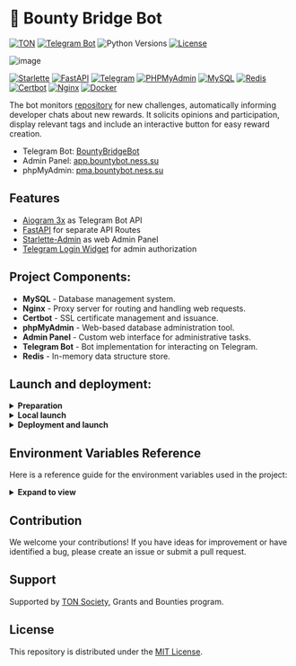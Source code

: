 # 🤖 Bounty Bridge Bot

[![TON](https://img.shields.io/badge/TON-grey?logo=TON&logoColor=40AEF0)](https://ton.org)
[![Telegram Bot](https://img.shields.io/badge/Bot-grey?logo=telegram)](https://core.telegram.org/bots)
![Python Versions](https://img.shields.io/badge/Python-3.10-black?color=FFE873&labelColor=3776AB)
[![License](https://img.shields.io/github/license/nessshon/aiogram-starlette-template)](https://github.com/nessshon/aiogram-starlette-template/blob/main/LICENSE)

![image](https://github.com/ton-society/grants-and-bounties/raw/main/assets/cover.png)

[![Starlette](https://img.shields.io/badge/Starlette-admin-white?logo=starlette&logoColor=black)](https://www.starlette.io/)
[![FastAPI](https://img.shields.io/badge/FastAPI-white?logo=fastapi&logoColor=green)](https://fastapi.tiangolo.com/)
[![Telegram](https://img.shields.io/badge/Login_Widget-white?logo=telegram&logoColor=blue)](https://telegram.org/)
[![PHPMyAdmin](https://img.shields.io/badge/PHPMyAdmin-white?logo=php&logoColor=green)](https://www.phpmyadmin.net/)
[![MySQL](https://img.shields.io/badge/MySQL-white?logo=mysql&logoColor=red)](https://www.mysql.com/)
[![Redis](https://img.shields.io/badge/Redis-Yes?logo=redis&color=white)](https://redis.io/)
[![Certbot](https://img.shields.io/badge/Certbot-white?logo=letsencrypt&logoColor=red)](https://certbot.eff.org/)
[![Nginx](https://img.shields.io/badge/Nginx-white?logo=nginx&logoColor=green)](https://www.nginx.com/)
[![Docker](https://img.shields.io/badge/Docker-blue?logo=docker&logoColor=white)](https://www.docker.com/)

The bot monitors [repository](https://github.com/ton-society/grants-and-bounties) for new challenges, automatically
informing developer chats about new rewards. It solicits opinions and participation, display relevant tags and include
an interactive button for easy reward creation.

* Telegram Bot: [BountyBridgeBot](https://t.me/BountyBridgeBot)
* Admin Panel: [app.bountybot.ness.su](https://app.bountybot.ness.su)
* phpMyAdmin: [pma.bountybot.ness.su](https://pma.bountybot.ness.su)

## Features

- [Aiogram 3x](https://github.com/aiogram/aiogram/) as Telegram Bot API
- [FastAPI](https://github.com/tiangolo/fastapi/) for separate API Routes
- [Starlette-Admin](https://github.com/jowilf/starlette-admin/) as web Admin Panel
- [Telegram Login Widget](https://core.telegram.org/widgets/login/) for admin authorization

## Project Components:

* **MySQL** - Database management system.
* **Nginx** - Proxy server for routing and handling web requests.
* **Certbot** - SSL certificate management and issuance.
* **phpMyAdmin** - Web-based database administration tool.
* **Admin Panel** - Custom web interface for administrative tasks.
* **Telegram Bot** - Bot implementation for interacting on Telegram.
* **Redis** - In-memory data structure store.

## Launch and deployment:

<details>
<summary><b>Preparation</b></summary>

Clone this repo:

```bash
git clone https://github.com/nessshon/bounty-bridge-bot.git
```

Go to the project folder:

```bash
cd bounty-bridge-bot
```

Clone environment variables file:

```bash
cp .env.example .env
```

Configure [environment variables](#environment-variables-reference) variables file:

```bash
nano .env
```

</details>

<details>
<summary><b>Local launch</b></summary>

Install dependencies

```bash
pip install -r requirements.txt
```

Launch project:

```bash
python -m project
```

</details>

<details>
<summary><b>Deployment and launch</b></summary>

Change server_name on [phpmyadmin.conf](services/nginx/user_conf.d/phpmyadmin.conf):

```nginx
server_name pma.your-domain.com www.pma.your-domain.com;
```

Change server_name on [project.conf](services/nginx/user_conf.d/project.conf) :

```nginx
server_name app.your-domain.com www.app.your-domain.com;
```

Install Docker and docker-compose:

```bash
apt install docker.io docker-compose -y
```

Deploy the project:

```bash
docker-compose up --build
```

* The deployment script handles the creation of containers for MySQL and Redis.
* Configures MySQL and Redis databases.
* Configures Nginx as a proxy server for web requests.
* Uses Certbot to generate and renew SSL certificates for secure communications.
* Launches the admin panel, Telegram Bot and phpMyAdmin.

Before deploying the project, be sure to configure the virtual environment configurations.\
Additional configuration parameters are located in [.env.example](.env.example).

</details>

## Environment Variables Reference

Here is a reference guide for the environment variables used in the project:
<details>
<summary><b>Expand to view</b></summary>

| Variable            | Type | Description                                                         | Example Local             | Example Prod        |
|---------------------|------|---------------------------------------------------------------------|---------------------------|---------------------|
| BOT_TOKEN           | str  | Bot token, obtained from [@BotFather](https://t.me/BotFather)       | 123456:qweRTY             | 123456:qweRTY       | 
| BOT_USERNAME        | str  | The username of the bot                                             | same_bot                  | same_bot            |
| BOT_DEV_ID          | int  | User ID of the bot developer                                        | 123456789                 | 123456789           |
| BOT_ADMIN_ID        | int  | User ID of the bot administrator                                    | 123456789                 | 123456789           |
| GITHUB_TOKEN        | str  | GitHub token (you can obtain this from your GitHub account)         | ghp_BWC...ZzD             | ghp_BWC...ZzD       |
| GITHUB_OWNER        | str  | GitHub owner (organization or user) where the repository is located | ton-society               | ton-society         |
| GITHUB_REPO         | str  | GitHub repository name                                              | grants-and-bounties       | grants-and-bounties |
| APP_URL             | str  | The domain of the webhook                                           | https://...ngrok.free.app | https://example.com |
| APP_HOST            | str  | The host address where the app is running                           | localhost                 | 0.0.0.0             |
| APP_PORT            | int  | The port number on which the app is listening                       | 8000                      | 8000                |
| WEBHOOK_SECRET      | str  | Secret key for securing the webhook                                 | qwerty12345               | qwerty12345         |
| WEBHOOK_PATH        | str  | The path of the webhook                                             | /bot                      | /bot                |
| REDIS_HOST          | str  | The hostname or IP address of the Redis server                      | localhost                 | redis               |
| REDIS_PORT          | int  | The port number on which the Redis server is running                | 6379                      | 6379                |
| REDIS_DB            | int  | The Redis database number                                           | 0                         | 0                   |
| MYSQL_ROOT_PASSWORD | str  | Root password for MySQL                                             | --skip--                  | root-password       |  
| MYSQL_HOST          | str  | The hostname or IP address of the database server                   | localhost                 | localhost           |
| MYSQL_PORT          | int  | The port number on which the database server is running             | 3306                      | 3306                |
| MYSQL_USER          | str  | The username for accessing the database                             | user                      | user                |
| MYSQL_PASSWORD      | str  | The password for accessing the database                             | password                  | password            |
| MYSQL_DATABASE      | str  | The name of the database                                            | dbname                    | dbname              |
| CERTBOT_EMAIL       | str  | Email address for Certbot notifications                             | --skip--                  | example@mail.com    |

</details>

## Contribution

We welcome your contributions! If you have ideas for improvement or have identified a bug, please create an issue or
submit a pull request.

## Support

Supported by [TON Society](https://github.com/ton-society/grants-and-bounties), Grants and Bounties program.

## License

This repository is distributed under the [MIT License](https://github.com/nessshon/bounty-bridge-bot/blob/main/LICENSE).
